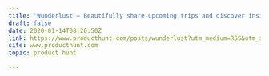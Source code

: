 ```yaml
---
title: "Wunderlust — Beautifully share upcoming trips and discover insider tips"
draft: false
date: 2020-01-14T08:20:50Z
link: https://www.producthunt.com/posts/wunderlust?utm_medium=RSS&utm_source=hune
site: www.producthunt.com
topic: product hunt  

---
```


